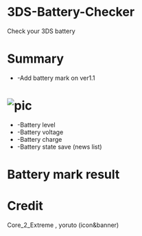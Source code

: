 # 3DS-Battery-Checker
Check your 3DS battery

# Summary

* -Add battery mark on ver1.1

# ![pic](https://user-images.githubusercontent.com/45873899/50562547-f974ad80-0d57-11e9-8b3e-1a7a2269ce63.png)

* -Battery level
* -Battery voltage
* -Battery charge
* -Battery state save (news list)

# Battery mark result

# Credit
Core_2_Extreme , yoruto (icon&banner)
